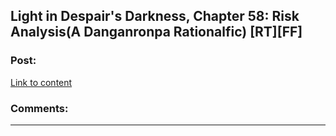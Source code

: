 ## Light in Despair's Darkness, Chapter 58: Risk Analysis(A Danganronpa Rationalfic) [RT][FF]

### Post:

[Link to content](https://www.fanfiction.net/s/10630743/61/Light-in-Despair-s-Darkness)

### Comments:

---

